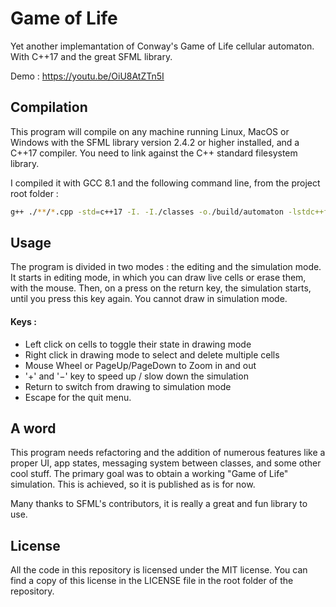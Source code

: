 # Game of Life
Yet another implemantation of Conway's Game of Life cellular automaton.
With C++17 and the great SFML library.

Demo : https://youtu.be/OiU8AtZTn5I


## Compilation
This program will compile on any machine running Linux, MacOS or Windows with the SFML library version 2.4.2 or higher installed, and a C++17 compiler.
You need to link against the C++ standard filesystem library.

I compiled it with GCC 8.1 and the following command line, from the project root folder :

```bash
g++ ./**/*.cpp -std=c++17 -I. -I./classes -o./build/automaton -lstdc++fs -lsfml-graphics-d -lsfml-window-d -lsfml-system-d
```


## Usage
The program is divided in two modes : the editing and the simulation mode. It starts in editing mode, in which you can draw live cells or erase them, with the mouse. Then, on a press on the return key, the simulation starts, until you press this key again. You cannot draw in simulation mode.

#### Keys : 
+ Left click on cells to toggle their state in drawing mode
+ Right click in drawing mode to select and delete multiple cells
+ Mouse Wheel or PageUp/PageDown to Zoom in and out
+ '+' and '−' key to speed up / slow down the simulation
+ Return to switch from drawing to simulation mode
+ Escape for the quit menu.


## A word
This program needs refactoring and the addition of numerous features like a proper UI, app states, messaging system between classes, and some other cool stuff.
The primary goal was to obtain a working "Game of Life" simulation. This is achieved, so it is published as is for now.

Many thanks to SFML's contributors, it is really a great and fun library to use.


## License
All the code in this repository is licensed under the MIT license. You can find a copy of this license in the LICENSE file in the root folder of the repository.
